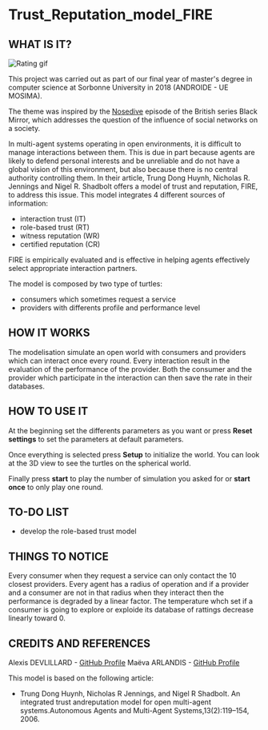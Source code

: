# Trust_Reputation_model_FIRE
## WHAT IS IT?

![Rating gif](https://cdn.dribbble.com/users/1591951/screenshots/3613845/8.gif)

This project was carried out as part of our final year of master's degree in computer science at Sorbonne University in 2018 (ANDROIDE - UE MOSIMA).

The theme was inspired by the [Nosedive](https://en.wikipedia.org/wiki/Nosedive_(Black_Mirror)) episode of the British series Black Mirror, which addresses the question of the influence of social networks on a society.

In multi-agent systems operating in open environments, it is difficult to manage interactions between them. This is due in part because agents are likely to defend personal interests and be unreliable and do not have a global vision of this environment, but also because there is no central authority controlling them.
In their article, Trung Dong Huynh, Nicholas R. Jennings and Nigel R. Shadbolt offers a model of trust and reputation, FIRE, to address this issue. This model integrates 4 different sources of information: 


  * interaction trust (IT)
  * role-based trust (RT)
  * witness reputation (WR)
  * certified reputation (CR)

FIRE is empirically evaluated and is effective in helping agents effectively select appropriate interaction partners.

The model is composed by two type of turtles: 

  * consumers which sometimes request a service
  * providers with differents profile and performance level


## HOW IT WORKS

The modelisation simulate an open world with consumers and providers which can interact once every round. Every interaction result in the evaluation of the performance of the provider. Both the consumer and the provider which participate in the interaction can then save the rate in their databases.

## HOW TO USE IT

At the beginning set the differents parameters as you want or press **Reset settings** to set the parameters at default parameters.

Once everything is selected press **Setup** to initialize the world. You can look at the 3D view to see the turtles on the spherical world.

Finally press **start** to play the number of simulation you asked for or **start once** to only play one round.

## TO-DO LIST
* develop the role-based trust model

## THINGS TO NOTICE

Every consumer when they request a service can only contact the 10 closest providers.
Every agent has a radius of operation and if a provider and a consumer are not in that radius when they interact then the performance is degraded by a linear factor.
The temperature whch set if a consumer is going to explore or exploide its database of rattings decrease linearly toward 0.

## CREDITS AND REFERENCES

Alexis DEVLILLARD - [GitHub Profile](https://github.com/Aightech)
Maëva ARLANDIS - [GitHub Profile](https://github.com/BarbeBleue)


This model is based on the following article:

* Trung  Dong  Huynh,  Nicholas  R  Jennings,  and  Nigel  R  Shadbolt.   An  integrated  trust  andreputation model for open multi-agent systems.Autonomous Agents and Multi-Agent Systems,13(2):119–154, 2006.

<!-- November-December 2018 -->
